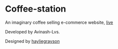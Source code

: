 # Coffee-station

An imaginary coffee selling e-commerce website, [live](https://avinash-lvs.github.io/Coffee-station/)

Developed by Avinash-Lvs.

Designed by [hayliegrayson](mailto:hayaaring@gmail.com)

